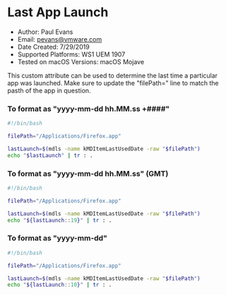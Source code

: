 # Last App Launch

* Author: Paul Evans
* Email: pevans@vmware.com
* Date Created: 7/29/2019
* Supported Platforms: WS1 UEM 1907
* Tested on macOS Versions: macOS Mojave

This custom attribute can be used to determine the last time a particular app was launched.  Make sure to update the "filePath=" line to match the pasth of the app in question.

### To format as "yyyy-mm-dd hh.MM.ss +####" 
```bash
#!/bin/bash

filePath="/Applications/Firefox.app"

lastLaunch=$(mdls -name kMDItemLastUsedDate -raw "$filePath")
echo "$lastLaunch" | tr : .
```

### To format as "yyyy-mm-dd hh.MM.ss" (GMT)
```bash
#!/bin/bash

filePath="/Applications/Firefox.app"

lastLaunch=$(mdls -name kMDItemLastUsedDate -raw "$filePath")
echo "${lastLaunch::19}" | tr : .
```

### To format as "yyyy-mm-dd"

```bash
#!/bin/bash

filePath="/Applications/Firefox.app"

lastLaunch=$(mdls -name kMDItemLastUsedDate -raw "$filePath")
echo "${lastLaunch::10}" | tr : .
```